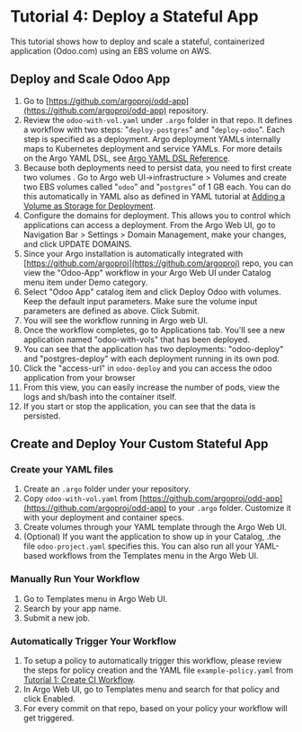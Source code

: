 # Tutorial 4: Deploy a Stateful App

This tutorial shows how to deploy and scale a stateful, containerized application (Odoo.com) using an EBS volume on AWS.

## Deploy and Scale Odoo App

1.  Go to [https://github.com/argoproj/odd-app](https://github.com/argoproj/odd-app) repository.
2.  Review the `odoo-with-vol.yaml` under `.argo` folder in that repo. It defines a workflow with two steps: "`deploy-postgres`" and "`deploy-odoo`". Each step is specified as a deployment. Argo deployment YAMLs internally maps to Kubernetes deployment and service YAMLs. For more details on the Argo YAML DSL, see [Argo YAML DSL Reference](#/docs;doc=dsl_reference_intro.md).
3.  Because both deployments need to persist data, you need to first create two volumes . Go to Argo web UI->infrastructure > Volumes and create two EBS volumes called "`odoo`" and "`postgres`" of 1 GB each. You can do this automatically in YAML also as defined in YAML tutorial at [Adding a Volume as Storage for Deployment](#/docs;doc=ex_add_volume_deployment.md).
4.  Configure the domains for deployment. This allows you to control which applications can access a deployment. From the Argo Web UI, go to Navigation Bar > Settings > Domain Management, make your changes, and click UPDATE DOMAINS.
5.  Since your Argo installation is automatically integrated with [https://github.com/argoproj](https://github.com/argoproj) repo, you can view the "Odoo-App" workflow in your Argo Web UI under Catalog menu item under Demo category.
6.  Select "Odoo App" catalog item and click Deploy Odoo with volumes. Keep the default input parameters. Make sure the volume input parameters are defined as above. Click Submit.
7.  You will see the workflow running in Argo web UI.
8.  Once the workflow completes, go to Applications tab. You'll see a new application named "odoo-with-vols" that has been deployed.
9.  You can see that the application has two deployments: "odoo-deploy" and "postgres-deploy" with each deployment running in its own pod.
10.  Click the "access-url" in `odoo-deploy` and you can access the odoo application from your browser
11.  From this view, you can easily increase the number of pods, view the logs and sh/bash into the container itself.
12.  If you start or stop the application, you can see that the data is persisted.

## Create and Deploy Your Custom Stateful App

### Create your YAML files

1.  Create an `.argo` folder under your repository.
2.  Copy `odoo-with-vol.yaml` from [https://github.com/argoproj/odd-app](https://github.com/argoproj/odd-app) to your `.argo` folder. Customize it with your deployment and container specs.
3.  Create volumes through your YAML template through the Argo Web UI.
4.  (Optional) If you want the application to show up in your Catalog, .the file `odoo-project.yaml` specifies this. You can also run all your YAML-based workflows from the Templates menu in the Argo Web UI.

### Manually Run Your Workflow

1.  Go to Templates menu in Argo Web UI.
2.  Search by your app name.
3.  Submit a new job.

### Automatically Trigger Your Workflow

1.  To setup a policy to automatically trigger this workflow, please review the steps for policy creation and the YAML file `example-policy.yaml` from [Tutorial 1: Create CI Workflow](#/docs;doc=argo_tutorial_1_create_ci_workflow.md).
2.  In Argo Web UI, go to Templates menu and search for that policy and click Enabled.
3.  For every commit on that repo, based on your policy your workflow will get triggered.